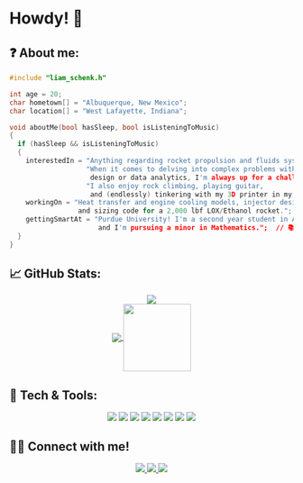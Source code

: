 # Howdy! 👋

## ❓ About me:

```c
#include "liam_schenk.h"

int age = 20;
char hometown[] = "Albuquerque, New Mexico";
char location[] = "West Lafayette, Indiana";

void aboutMe(bool hasSleep, bool isListeningToMusic)
{
  if (hasSleep && isListeningToMusic)
  {
    interestedIn = "Anything regarding rocket propulsion and fluids systems!"
                   "When it comes to delving into complex problems with rocket engine
                    design or data analytics, I'm always up for a challenge."
                   "I also enjoy rock climbing, playing guitar, 
                    and (endlessly) tinkering with my 3D printer in my freetime!";  // 🧗
    workingOn = "Heat transfer and engine cooling models, injector design and testing, 
                 and sizing code for a 2,000 lbf LOX/Ethanol rocket.";  // 🚀
    gettingSmartAt = "Purdue University! I'm a second year student in Aeronautical and Astronautical Engineering,
                      and I'm pursuing a minor in Mathematics.";  // 📚
  }
}

```

## &#x1f4c8; GitHub Stats:

<p align='center'>
  
  <a href="https://github.com/crimp-chimp/github-readme-stats">
    <img align="center" src="https://github-readme-stats.vercel.app/api?username=crimp-chimp&show_icons=true&theme=react" />
  </a>
  <br>
  <a href="https://github.com/crimp-chimp/github-readme-stats">
    <img align="center" src="https://github-readme-stats.vercel.app/api/top-langs/?username=crimp-chimp&layout=compact&theme=react" />
  </a>
  <img align="center" src="https://c.tenor.com/BxnjISc-LJgAAAAi/rocket-spaceship.gif" height="120" />
  
</p>

## 🔧 Tech & Tools:

<p align='center'>
  
  <img src="https://img.shields.io/badge/C%2B%2B-00599C?style=for-the-badge&logo=c%2B%2B&logoColor=white" />
  <img src="https://img.shields.io/badge/C-00599C?style=for-the-badge&logo=c&logoColor=white" />
  <img src="https://img.shields.io/badge/Python-FFD43B?style=for-the-badge&logo=python&logoColor=darkgreen" />
  <img src="https://img.shields.io/badge/Numpy-777BB4?style=for-the-badge&logo=numpy&logoColor=white" />
  <img src="https://img.shields.io/badge/Overleaf-47A141?style=for-the-badge&logo=Overleaf&logoColor=white" />
  <img src="https://img.shields.io/badge/LaTeX-47A141?style=for-the-badge&logo=LaTeX&logoColor=white" />
  <img src="https://img.shields.io/badge/Arduino-00979D?style=for-the-badge&logo=Arduino&logoColor=white" />
  <img src="https://img.shields.io/badge/Jira-0052CC?style=for-the-badge&logo=Jira&logoColor=white" />
  
</p>

## 🤜🤛 Connect with me!

<p align='center'>
  
  <a href="https://www.linkedin.com/in/liam-schenk">
    <img src="https://img.shields.io/badge/linkedin-%230077B5.svg?&style=for-the-badge&logo=linkedin&logoColor=white" />
  </a>
  <a href="https://open.spotify.com/playlist/5YML7BQKM2a3cHHXrZRIrI?si=37f73894c38e4647">
    <img src="https://img.shields.io/badge/Spotify-1ED760?&style=for-the-badge&logo=spotify&logoColor=white" />        
  </a>
  <a href="mailto:schenkl@purdue.edu">
    <img src="https://img.shields.io/badge/Microsoft_Outlook-0078D4?style=for-the-badge&logo=microsoft-outlook&logoColor=white" />
  </a>
  
</p>
